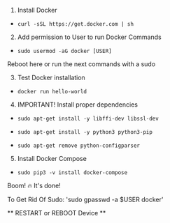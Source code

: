 1. Install Docker
- `curl -sSL https://get.docker.com | sh`

2. Add permission to User to run Docker Commands
- `sudo usermod -aG docker [USER]`

Reboot here or run the next commands with a sudo

3. Test Docker installation
- `docker run hello-world`

4. IMPORTANT! Install proper dependencies
- `sudo apt-get install -y libffi-dev libssl-dev`

- `sudo apt-get install -y python3 python3-pip`

- `sudo apt-get remove python-configparser`

5. Install Docker Compose
- `sudo pip3 -v install docker-compose`

Boom! 🔥 It's done!

To Get Rid Of Sudo:  'sudo gpasswd -a $USER docker'

** RESTART or REBOOT Device **

